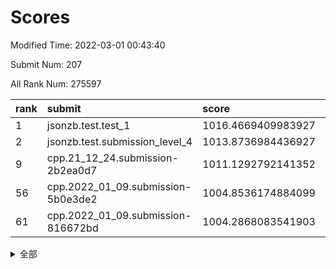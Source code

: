 # Scores

Modified Time: 2022-03-01 00:43:40

Submit Num: 207

All Rank Num: 275597

| rank |               submit               |       score        |       sigma        | pk_num |
| :--- | :--------------------------------- | :----------------- | :----------------- | :----- |
| 1    | jsonzb.test.test_1                 | 1016.4669409983927 | 0.8921030453177121 | 5321   |
| 2    | jsonzb.test.submission_level_4     | 1013.8736984436927 | 0.8161033199717433 | 5324   |
| 9    | cpp.21_12_24.submission-2b2ea0d7   | 1011.1292792141352 | 0.7691335921214341 | 5326   |
| 56   | cpp.2022_01_09.submission-5b0e3de2 | 1004.8536174884099 | 0.7177658278870237 | 5324   |
| 61   | cpp.2022_01_09.submission-816672bd | 1004.2868083541903 | 0.7185969103913398 | 5327   |


<details>
<summary>全部</summary>

| rank |                 submit                 |       score        |       sigma        | pk_num |
| :--- | :------------------------------------- | :----------------- | :----------------- | :----- |
| 1    | jsonzb.test.test_1                     | 1016.4669409983927 | 0.8921030453177121 | 5321   |
| 2    | jsonzb.test.submission_level_4         | 1013.8736984436927 | 0.8161033199717433 | 5324   |
| 3    | gobigger.level_3.submission_level_3_25 | 1012.3745656532951 | 0.7685209106570993 | 5323   |
| 4    | gobigger.level_3.submission_level_3_29 | 1011.5086216718884 | 0.7870145946955085 | 5324   |
| 5    | gobigger.level_3.submission_level_3_3  | 1011.2981497370466 | 0.7659364661500607 | 5321   |
| 6    | gobigger.level_3.submission_level_3_33 | 1011.2322826005017 | 0.7869627800640208 | 5326   |
| 7    | gobigger.level_3.submission_level_3_40 | 1011.2188015143182 | 0.7723851235403482 | 5323   |
| 8    | gobigger.level_3.submission_level_3_28 | 1011.1759211359231 | 0.7749372467334373 | 5323   |
| 9    | cpp.21_12_24.submission-2b2ea0d7       | 1011.1292792141352 | 0.7691335921214341 | 5326   |
| 10   | gobigger.level_3.submission_level_3_24 | 1011.0638801880503 | 0.7721961639382351 | 5328   |
| 11   | gobigger.level_3.submission_level_3_34 | 1011.0529943621917 | 0.7788683381390034 | 5324   |
| 12   | gobigger.level_3.submission_level_3_42 | 1010.98798615112   | 0.7770832786066065 | 5326   |
| 13   | gobigger.level_3.submission_level_3_23 | 1010.904695504948  | 0.7746801945910967 | 5326   |
| 14   | gobigger.level_3.submission_level_3_47 | 1010.7849442858382 | 0.7500905129732903 | 5324   |
| 15   | gobigger.level_3.submission_level_3_19 | 1010.7822025506672 | 0.7584226511606329 | 5325   |
| 16   | gobigger.level_3.submission_level_3_15 | 1010.6501233091133 | 0.7785572125116549 | 5323   |
| 17   | gobigger.level_3.submission_level_3_36 | 1010.6283877130354 | 0.7606969127316068 | 5320   |
| 18   | gobigger.level_3.submission_level_3_2  | 1010.5802621894499 | 0.7770911817822674 | 5323   |
| 19   | gobigger.level_3.submission_level_3_10 | 1010.5582155352112 | 0.7366488625105471 | 5324   |
| 20   | gobigger.level_3.submission_level_3_18 | 1010.4838847227983 | 0.7763510098661565 | 5325   |
| 21   | gobigger.level_3.submission_level_3_13 | 1010.4509338505324 | 0.7626347699306664 | 5330   |
| 22   | gobigger.level_3.submission_level_3_43 | 1010.4468395934092 | 0.7951875740417472 | 5328   |
| 23   | gobigger.level_3.submission_level_3_1  | 1010.3150867754634 | 0.7767668850652573 | 5329   |
| 24   | gobigger.level_3.submission_level_3_20 | 1010.0959905784462 | 0.7825173553516744 | 5321   |
| 25   | gobigger.level_3.submission_level_3_0  | 1010.0804573147415 | 0.7778636125750016 | 5324   |
| 26   | gobigger.level_3.submission_level_3_4  | 1010.0655052587671 | 0.763383406323603  | 5326   |
| 27   | gobigger.level_3.submission_level_3_6  | 1009.9559941889473 | 0.7476743130513496 | 5323   |
| 28   | gobigger.level_3.submission_level_3_30 | 1009.9241084367552 | 0.7661403778390536 | 5321   |
| 29   | gobigger.level_3.submission_level_3_5  | 1009.920476881102  | 0.7639702302240015 | 5325   |
| 30   | gobigger.level_3.submission_level_3_41 | 1009.919229850377  | 0.7439333354321291 | 5327   |
| 31   | gobigger.level_3.submission_level_3_39 | 1009.886345280525  | 0.7775913153211347 | 5326   |
| 32   | gobigger.level_3.submission_level_3_12 | 1009.8835126478003 | 0.751836714801688  | 5322   |
| 33   | gobigger.level_3.submission_level_3_11 | 1009.874525592928  | 0.770235527155964  | 5319   |
| 34   | gobigger.level_3.submission_level_3_14 | 1009.7863154340424 | 0.7532679340214646 | 5324   |
| 35   | gobigger.level_3.submission_level_3_37 | 1009.7692861396584 | 0.7557098594619225 | 5325   |
| 36   | gobigger.level_3.submission_level_3_49 | 1009.7575048543166 | 0.7562092262637613 | 5330   |
| 37   | gobigger.level_3.submission_level_3_46 | 1009.736927669066  | 0.7450683158371705 | 5328   |
| 38   | gobigger.level_3.submission_level_3_27 | 1009.7167956847694 | 0.76803067777044   | 5329   |
| 39   | gobigger.level_3.submission_level_3_48 | 1009.6832629873693 | 0.767372131941939  | 5318   |
| 40   | gobigger.level_3.submission_level_3_38 | 1009.6717713666868 | 0.7525388192038767 | 5327   |
| 41   | gobigger.level_3.submission_level_3_45 | 1009.6103559052513 | 0.7674019408976106 | 5324   |
| 42   | gobigger.level_3.submission_level_3_17 | 1009.5763024217989 | 0.7515567142984771 | 5321   |
| 43   | gobigger.level_3.submission_level_3_35 | 1009.4973048398257 | 0.7443246938236183 | 5324   |
| 44   | gobigger.level_3.submission_level_3_44 | 1009.4860144885229 | 0.7681868621060542 | 5324   |
| 45   | gobigger.level_3.submission_level_3_8  | 1009.4334655656546 | 0.7638488393938992 | 5324   |
| 46   | gobigger.level_3.submission_level_3_26 | 1009.4126301102466 | 0.7396148072279578 | 5325   |
| 47   | gobigger.level_3.submission_level_3_22 | 1009.3399174296129 | 0.756805983152335  | 5324   |
| 48   | gobigger.level_3.submission_level_3_31 | 1009.2430781197213 | 0.7404812663966812 | 5324   |
| 49   | gobigger.level_3.submission_level_3_21 | 1008.9725085668589 | 0.7511875997558988 | 5324   |
| 50   | gobigger.level_3.submission_level_3_16 | 1008.9517435159424 | 0.7490918913989614 | 5326   |
| 51   | gobigger.level_3.submission_level_3_32 | 1008.9232002585652 | 0.7814484447661953 | 5327   |
| 52   | gobigger.level_3.submission_level_3_7  | 1008.5498737804908 | 0.7602034483512602 | 5326   |
| 53   | gobigger.level_3.submission_level_3_9  | 1007.7305380836026 | 0.7478419998456898 | 5325   |
| 54   | gobigger.level_1.submission_level_1_49 | 1005.9868350831184 | 0.7297766925579044 | 5322   |
| 55   | gobigger.level_1.submission_level_1_25 | 1005.0500044173212 | 0.7154412982781277 | 5325   |
| 56   | cpp.2022_01_09.submission-5b0e3de2     | 1004.8536174884099 | 0.7177658278870237 | 5324   |
| 57   | gobigger.level_1.submission_level_1_36 | 1004.8458632641161 | 0.7286134536090317 | 5322   |
| 58   | gobigger.level_1.submission_level_1_7  | 1004.8152954838722 | 0.7271192825883993 | 5326   |
| 59   | gobigger.level_1.submission_level_1_11 | 1004.5213975367349 | 0.7281563914018787 | 5322   |
| 60   | gobigger.level_1.submission_level_1_23 | 1004.3902881818835 | 0.7321681035880575 | 5332   |
| 61   | cpp.2022_01_09.submission-816672bd     | 1004.2868083541903 | 0.7185969103913398 | 5327   |
| 62   | gobigger.level_1.submission_level_1_4  | 1004.2865492835898 | 0.7185440467362378 | 5328   |
| 63   | gobigger.level_1.submission_level_1_47 | 1004.266377580987  | 0.7083848135457241 | 5328   |
| 64   | gobigger.level_1.submission_level_1_12 | 1004.0996210328575 | 0.7133252440043777 | 5329   |
| 65   | gobigger.level_1.submission_level_1_5  | 1004.0402984757351 | 0.7227132189104117 | 5325   |
| 66   | gobigger.level_1.submission_level_1_33 | 1004.0097907128073 | 0.729616277220284  | 5330   |
| 67   | gobigger.level_1.submission_level_1_32 | 1003.9919958768569 | 0.7235427880009413 | 5325   |
| 68   | gobigger.level_1.submission_level_1_31 | 1003.9420438941625 | 0.7258359489986643 | 5326   |
| 69   | gobigger.level_1.submission_level_1_26 | 1003.857763643751  | 0.7256939536577153 | 5327   |
| 70   | gobigger.level_1.submission_level_1_39 | 1003.7564379275003 | 0.720233498031548  | 5323   |
| 71   | gobigger.level_1.submission_level_1_43 | 1003.753581281186  | 0.713240767916432  | 5327   |
| 72   | gobigger.level_1.submission_level_1_13 | 1003.7280524240877 | 0.717324807784213  | 5330   |
| 73   | gobigger.level_1.submission_level_1_17 | 1003.6998880256646 | 0.7149243360477832 | 5331   |
| 74   | gobigger.level_1.submission_level_1_21 | 1003.6814520418285 | 0.720385006319568  | 5331   |
| 75   | gobigger.level_1.submission_level_1_38 | 1003.6623365838522 | 0.7192740963795892 | 5326   |
| 76   | gobigger.level_1.submission_level_1_6  | 1003.6114065019926 | 0.7246358622263004 | 5327   |
| 77   | gobigger.level_1.submission_level_1_41 | 1003.5990402527539 | 0.7174362930663487 | 5332   |
| 78   | gobigger.level_1.submission_level_1_0  | 1003.5920785932755 | 0.7171276751618024 | 5323   |
| 79   | gobigger.level_1.submission_level_1_19 | 1003.5714428172106 | 0.7015100937337961 | 5323   |
| 80   | gobigger.level_1.submission_level_1_14 | 1003.5696629242746 | 0.7146789955172599 | 5331   |
| 81   | gobigger.level_1.submission_level_1_45 | 1003.568339121192  | 0.7295181113708781 | 5324   |
| 82   | gobigger.level_1.submission_level_1_35 | 1003.5635399133854 | 0.7198697913691345 | 5323   |
| 83   | gobigger.level_1.submission_level_1_48 | 1003.5454306487887 | 0.7183840377159038 | 5324   |
| 84   | gobigger.level_1.submission_level_1_2  | 1003.5102415238678 | 0.7130317898404646 | 5323   |
| 85   | gobigger.level_1.submission_level_1_1  | 1003.3118197742878 | 0.7164519710850322 | 5325   |
| 86   | gobigger.level_1.submission_level_1_8  | 1003.2997319316904 | 0.7191260595211696 | 5325   |
| 87   | gobigger.level_1.submission_level_1_18 | 1003.2592166323252 | 0.710694172091092  | 5328   |
| 88   | gobigger.level_1.submission_level_1_24 | 1003.2286820995351 | 0.710213526669075  | 5329   |
| 89   | gobigger.level_1.submission_level_1_46 | 1003.2260298731153 | 0.711329912742754  | 5327   |
| 90   | gobigger.level_1.submission_level_1_37 | 1003.1894649983159 | 0.7281533877317702 | 5326   |
| 91   | gobigger.level_1.submission_level_1_29 | 1003.1137993783858 | 0.7215759394517963 | 5325   |
| 92   | gobigger.level_1.submission_level_1_42 | 1002.9198814678622 | 0.7160613352563947 | 5329   |
| 93   | gobigger.level_1.submission_level_1_10 | 1002.8856734653885 | 0.7230521501032622 | 5318   |
| 94   | gobigger.level_1.submission_level_1_27 | 1002.8739680257754 | 0.7094076037555322 | 5325   |
| 95   | gobigger.level_1.submission_level_1_22 | 1002.8187965313497 | 0.7220295534270469 | 5323   |
| 96   | gobigger.level_1.submission_level_1_28 | 1002.6838104587971 | 0.7154266215110255 | 5326   |
| 97   | gobigger.level_1.submission_level_1_3  | 1002.6329974672801 | 0.7173804458190458 | 5322   |
| 98   | gobigger.level_1.submission_level_1_20 | 1002.6192799348577 | 0.7099247353179112 | 5324   |
| 99   | gobigger.level_1.submission_level_1_30 | 1002.5757358437439 | 0.7186403451661106 | 5322   |
| 100  | gobigger.level_1.submission_level_1_34 | 1002.4067985709042 | 0.7130101137374315 | 5329   |
| 101  | gobigger.level_1.submission_level_1_16 | 1002.3790707128873 | 0.7125595447611042 | 5322   |
| 102  | gobigger.level_1.submission_level_1_9  | 1001.6398806414579 | 0.7123734420584437 | 5323   |
| 103  | gobigger.level_1.submission_level_1_44 | 1001.5311139607348 | 0.7185077937134758 | 5320   |
| 104  | gobigger.level_1.submission_level_1_40 | 1001.0297731245712 | 0.7070724135791777 | 5323   |
| 105  | gobigger.level_1.submission_level_1_15 | 1000.7431276155578 | 0.7145245321441173 | 5321   |
| 106  | gobigger.random.submission_random_40   | 997.6416576719621  | 0.7096662770559393 | 5330   |
| 107  | gobigger.random.submission_random_16   | 997.2325524565948  | 0.6989923869518538 | 5323   |
| 108  | gobigger.random.submission_random_43   | 997.2196355308453  | 0.7051303795709452 | 5331   |
| 109  | gobigger.random.submission_random_12   | 997.183000708743   | 0.7126851827921962 | 5331   |
| 110  | gobigger.random.submission_random_24   | 997.0045140291359  | 0.6983814932314569 | 5325   |
| 111  | gobigger.random.submission_random_18   | 996.8264572400412  | 0.7066771878562256 | 5326   |
| 112  | gobigger.random.submission_random_45   | 996.7953189807287  | 0.7184644244600202 | 5326   |
| 113  | gobigger.random.submission_random_1    | 996.7445130585354  | 0.7033569781255867 | 5324   |
| 114  | gobigger.random.submission_random_4    | 996.7290720876808  | 0.7141070870943033 | 5322   |
| 115  | gobigger.random.submission_random_25   | 996.6002205388123  | 0.7185901505615166 | 5328   |
| 116  | gobigger.random.submission_random_42   | 996.5790278315229  | 0.7181885477773675 | 5329   |
| 117  | gobigger.random.submission_random_48   | 996.5751886407602  | 0.6986892227008512 | 5320   |
| 118  | gobigger.random.submission_random_20   | 996.55258674543    | 0.7212437237423621 | 5329   |
| 119  | gobigger.random.submission_random_35   | 996.5287303048254  | 0.7200947452754093 | 5328   |
| 120  | gobigger.random.submission_random_49   | 996.4912157904884  | 0.7143002746812028 | 5330   |
| 121  | gobigger.random.submission_random_19   | 996.466876099449   | 0.7237442903301883 | 5333   |
| 122  | gobigger.random.submission_random_37   | 996.4251157471847  | 0.7107068415692923 | 5320   |
| 123  | gobigger.random.submission_random_36   | 996.3535327930684  | 0.7089561203707311 | 5327   |
| 124  | gobigger.random.submission_random_31   | 996.3076419331824  | 0.718137128808638  | 5328   |
| 125  | gobigger.random.submission_random_6    | 996.2811138057871  | 0.7131744082796104 | 5326   |
| 126  | gobigger.random.submission_random_41   | 996.2663519842328  | 0.70605733389952   | 5332   |
| 127  | gobigger.random.submission_random_0    | 996.2444513789707  | 0.7155976043924898 | 5324   |
| 128  | gobigger.random.submission_random_10   | 996.0776784687471  | 0.7068146567810528 | 5326   |
| 129  | gobigger.random.submission_random_8    | 996.0215085713768  | 0.7095938150997733 | 5328   |
| 130  | gobigger.random.submission_random_39   | 996.0023558794484  | 0.7170093395723763 | 5328   |
| 131  | gobigger.random.submission_random_32   | 995.9407560511996  | 0.7165894378301867 | 5326   |
| 132  | gobigger.random.submission_random_21   | 995.8605322819253  | 0.706673254853895  | 5324   |
| 133  | gobigger.random.submission_random_11   | 995.852755710871   | 0.6992050257283479 | 5327   |
| 134  | gobigger.random.submission_random_15   | 995.7817882114872  | 0.7101001341289531 | 5327   |
| 135  | gobigger.random.submission_random_34   | 995.7807103429686  | 0.7158601910338646 | 5319   |
| 136  | gobigger.random.submission_random_30   | 995.7456651855872  | 0.7110662126184231 | 5325   |
| 137  | gobigger.random.submission_random_28   | 995.7334852093627  | 0.7118722555395913 | 5324   |
| 138  | gobigger.random.submission_random_33   | 995.7145036243643  | 0.7193607293962774 | 5324   |
| 139  | gobigger.random.submission_random_22   | 995.6691290975181  | 0.6993781182291119 | 5322   |
| 140  | gobigger.random.submission_random_38   | 995.5726782040441  | 0.7115817621143937 | 5322   |
| 141  | gobigger.random.submission_random_46   | 995.5039301958417  | 0.7083867881119436 | 5330   |
| 142  | gobigger.random.submission_random_5    | 995.4528629098194  | 0.7093969133054249 | 5325   |
| 143  | gobigger.random.submission_random_29   | 995.396688929043   | 0.7217001429998579 | 5327   |
| 144  | gobigger.random.submission_random_44   | 995.3868555391718  | 0.7128202007258598 | 5331   |
| 145  | gobigger.random.submission_random_14   | 995.3346783647515  | 0.7157025206752237 | 5326   |
| 146  | gobigger.random.submission_random_47   | 995.332843981817   | 0.7121870813924372 | 5326   |
| 147  | gobigger.random.submission_random_17   | 995.3248373528352  | 0.7029216364868722 | 5323   |
| 148  | gobigger.random.submission_random_27   | 995.2036248806102  | 0.7031315025470501 | 5323   |
| 149  | gobigger.random.submission_random_2    | 995.1963469159838  | 0.7180529890975256 | 5329   |
| 150  | gobigger.random.submission_random_9    | 995.0875810644573  | 0.7169164368609218 | 5327   |
| 151  | gobigger.random.submission_random_23   | 995.0874432616428  | 0.7160434405161832 | 5328   |
| 152  | gobigger.random.submission_random_7    | 995.047692245763   | 0.7095705715391796 | 5331   |
| 153  | gobigger.random.submission_random_3    | 994.9323709298511  | 0.7086737485677885 | 5326   |
| 154  | gobigger.random.submission_random_26   | 994.8264568970038  | 0.7309833072069175 | 5323   |
| 155  | gobigger.level_2.submission_level_2_18 | 994.4436402205724  | 0.7191997660966682 | 5330   |
| 156  | gobigger.random.submission_random_13   | 994.0286194529821  | 0.7166430311210561 | 5329   |
| 157  | gobigger.level_2.submission_level_2_38 | 993.7465439967311  | 0.7408895616282314 | 5323   |
| 158  | gobigger.level_2.submission_level_2_37 | 993.7419787173666  | 0.725996054005257  | 5328   |
| 159  | gobigger.level_2.submission_level_2_27 | 993.3463428021763  | 0.7387998550889792 | 5325   |
| 160  | gobigger.level_2.submission_level_2_21 | 993.200238090195   | 0.7275657157119284 | 5325   |
| 161  | gobigger.level_2.submission_level_2_25 | 993.1553875473661  | 0.7327001928915611 | 5325   |
| 162  | gobigger.level_2.submission_level_2_20 | 993.1201585305038  | 0.7326465113404226 | 5325   |
| 163  | gobigger.level_2.submission_level_2_5  | 993.0970357863888  | 0.7400635413481749 | 5323   |
| 164  | gobigger.level_2.submission_level_2_2  | 993.0932201275187  | 0.7414497071139808 | 5326   |
| 165  | gobigger.level_2.submission_level_2_46 | 992.9597640978374  | 0.7371365525799944 | 5325   |
| 166  | gobigger.level_2.submission_level_2_15 | 992.8066078661764  | 0.737661726928038  | 5324   |
| 167  | gobigger.level_2.submission_level_2_22 | 992.5071418033732  | 0.7517198020148859 | 5328   |
| 168  | gobigger.level_2.submission_level_2_43 | 992.5004046973935  | 0.7432821261997993 | 5327   |
| 169  | gobigger.level_2.submission_level_2_41 | 992.4877566591485  | 0.7347176217744106 | 5323   |
| 170  | gobigger.level_2.submission_level_2_6  | 992.4430484734773  | 0.747452582259362  | 5323   |
| 171  | gobigger.level_2.submission_level_2_0  | 992.419217766167   | 0.7542047379968972 | 5327   |
| 172  | gobigger.level_2.submission_level_2_40 | 992.3449061560043  | 0.746575957377739  | 5321   |
| 173  | gobigger.level_2.submission_level_2_35 | 992.3249853364006  | 0.7422769043438838 | 5328   |
| 174  | gobigger.level_2.submission_level_2_3  | 992.1654730294549  | 0.7310492348629825 | 5321   |
| 175  | gobigger.level_2.submission_level_2_28 | 992.1564662156935  | 0.7445271031208364 | 5329   |
| 176  | gobigger.level_2.submission_level_2_47 | 992.107644467832   | 0.7350761310495333 | 5324   |
| 177  | gobigger.level_2.submission_level_2_48 | 992.0375758263914  | 0.743427406088092  | 5326   |
| 178  | gobigger.level_2.submission_level_2_12 | 992.0118972637085  | 0.7519904580784249 | 5328   |
| 179  | gobigger.level_2.submission_level_2_44 | 991.7142269693048  | 0.7479709155262931 | 5326   |
| 180  | gobigger.level_2.submission_level_2_7  | 991.712545424872   | 0.7412169221957068 | 5327   |
| 181  | gobigger.level_2.submission_level_2_10 | 991.7029514865891  | 0.7500369763827257 | 5328   |
| 182  | gobigger.level_2.submission_level_2_30 | 991.6942345380291  | 0.7414199140455625 | 5324   |
| 183  | gobigger.level_2.submission_level_2_1  | 991.6190210451193  | 0.7381933539910248 | 5325   |
| 184  | gobigger.level_2.submission_level_2_34 | 991.6149242751794  | 0.7578051365938256 | 5325   |
| 185  | gobigger.level_2.submission_level_2_31 | 991.5498525661532  | 0.7517056899600022 | 5327   |
| 186  | gobigger.level_2.submission_level_2_49 | 991.2024198308997  | 0.735100798137483  | 5324   |
| 187  | gobigger.level_2.submission_level_2_32 | 991.1836391388899  | 0.7623803094938302 | 5329   |
| 188  | gobigger.level_2.submission_level_2_16 | 991.1556540951827  | 0.7406388845005061 | 5325   |
| 189  | gobigger.level_2.submission_level_2_39 | 991.1270285240864  | 0.7569515580633918 | 5322   |
| 190  | gobigger.level_2.submission_level_2_11 | 991.1017708469928  | 0.7478994875905285 | 5329   |
| 191  | gobigger.level_2.submission_level_2_23 | 990.9981830795532  | 0.7470274989624306 | 5320   |
| 192  | gobigger.level_2.submission_level_2_4  | 990.9725655587634  | 0.7483540123124521 | 5323   |
| 193  | gobigger.level_2.submission_level_2_8  | 990.8697876264008  | 0.775152999044177  | 5329   |
| 194  | gobigger.level_2.submission_level_2_26 | 990.8140002007045  | 0.7521816384189891 | 5330   |
| 195  | gobigger.level_2.submission_level_2_33 | 990.7913813035678  | 0.7498706136997971 | 5328   |
| 196  | gobigger.level_2.submission_level_2_17 | 990.6754479821179  | 0.7547787498544859 | 5319   |
| 197  | gobigger.level_2.submission_level_2_14 | 990.5714032536245  | 0.7621759900026219 | 5326   |
| 198  | gobigger.level_2.submission_level_2_42 | 990.5656533694748  | 0.7769640661721409 | 5327   |
| 199  | gobigger.level_2.submission_level_2_36 | 990.1872900329594  | 0.8039876259384502 | 5330   |
| 200  | gobigger.level_2.submission_level_2_29 | 990.1736865177761  | 0.7724656615752898 | 5324   |
| 201  | gobigger.level_2.submission_level_2_45 | 990.0152302212117  | 0.7615055996747454 | 5326   |
| 202  | gobigger.level_2.submission_level_2_24 | 989.9725428233173  | 0.7809980717640188 | 5326   |
| 203  | gobigger.level_2.submission_level_2_9  | 989.8767798881252  | 0.7796912896108898 | 5329   |
| 204  | gobigger.level_2.submission_level_2_19 | 989.8072626117436  | 0.7702025289793564 | 5331   |
| 205  | gobigger.level_2.submission_level_2_13 | 989.3273550138555  | 0.7850208515187761 | 5327   |
| 206  | gobigger.none.submission_none_0        | 976.6263732664378  | 1.376795189826689  | 5327   |
| 207  | gobigger.none.submission_none_1        | 975.4429835526488  | 1.467955722210698  | 5329   |

</details>
